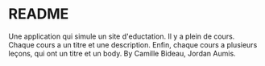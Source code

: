 # README

Une application qui simule un site d'eductation.
Il y a plein de cours. Chaque cours a un titre et une description. Enfin, chaque cours a plusieurs leçons, qui ont un titre et un body.
By Camille Bideau, Jordan Aumis.
